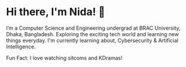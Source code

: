 # Hi there, I'm Nida! 👋  

I’m a Computer Science and Engineering undergrad at BRAC University, Dhaka, Bangladesh.
Exploring the exciting tech world and learning new things everyday.
I'm currently learning about, Cybersecurity & Artificial Intelligence.

Fun Fact: I love watching sitcoms and KDramas!

 

